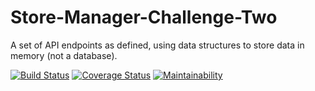 # Store-Manager-Challenge-Two
A set of API endpoints as defined, using data structures  to store data in memory (not  a database).   

[![Build Status](https://travis-ci.com/llwasampijja/Store-Manager-Challenge-Two.svg?branch=feature)](https://travis-ci.com/llwasampijja/Store-Manager-Challenge-Two)          [![Coverage Status](https://coveralls.io/repos/github/llwasampijja/Store-Manager-Challenge-Two/badge.svg?branch=feature)](https://coveralls.io/github/llwasampijja/Store-Manager-Challenge-Two?branch=feature)          [![Maintainability](https://api.codeclimate.com/v1/badges/57f01820e2adec3aaf6b/maintainability)](https://codeclimate.com/github/llwasampijja/Store-Manager-Challenge-Two/maintainability)